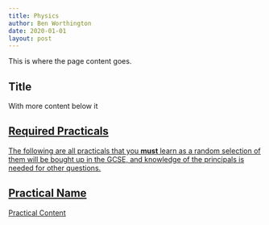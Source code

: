 ```yaml
---
title: Physics
author: Ben Worthington
date: 2020-01-01
layout: post
---
```


This is where the page content goes.

## Title

With more content below it

## <u>Required Practicals<u>

The following are all practicals that you **must** learn as a random selection of them will be bought up in the GCSE, and knowledge of the principals is needed for other questions.

## Practical Name

Practical Content